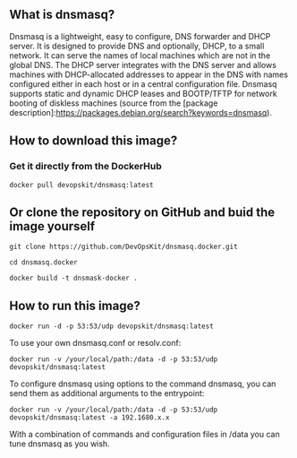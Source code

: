 ## What is dnsmasq?

Dnsmasq is a lightweight, easy to configure, DNS forwarder and DHCP server. It is designed to provide DNS and optionally, DHCP, to a small network. It can serve the names of local machines which are not in the global DNS. The DHCP server integrates with the DNS server and allows machines with DHCP-allocated addresses to appear in the DNS with names configured either in each host or in a central configuration file. Dnsmasq supports static and dynamic DHCP leases and BOOTP/TFTP for network booting of diskless machines (source from the [package description]:https://packages.debian.org/search?keywords=dnsmasq).

## How to download this image?
### Get it directly from the DockerHub

``` docker pull devopskit/dnsmasq:latest ```

## Or clone the repository on GitHub and buid the image yourself

``` git clone https://github.com/DevOpsKit/dnsmasq.docker.git ```

``` cd dnsmasq.docker ```

``` docker build -t dnsmask-docker . ```

## How to run this image?

``` docker run -d -p 53:53/udp devopskit/dnsmasq:latest ```

To use your own dnsmasq.conf or resolv.conf:

``` docker run -v /your/local/path:/data -d -p 53:53/udp devopskit/dnsmasq:latest ```

To configure dnsmasq using options to the command dnsmasq, you can send them as additional arguments to the entrypoint:

``` docker run -v /your/local/path:/data -d -p 53:53/udp devopskit/dnsmasq:latest -a 192.1680.x.x ```

With a combination of commands and configuration files in /data you can tune dnsmasq as you wish.